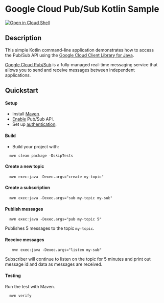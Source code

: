 # Google Cloud Pub/Sub Kotlin Sample

[![Open in Cloud Shell][shell_img]][shell_link]

[shell_img]: http://gstatic.com/cloudssh/images/open-btn.svg
[shell_link]: https://console.cloud.google.com/cloudshell/open?git_repo=https://github.com/googlecloudplatform/kotlin-samples&page=editor&working_dir=pubsub

## Description

This simple Kotlin command-line application demonstrates how to access the Pub/Sub API using
the [Google Cloud Client Library for Java][google-cloud-java].

[Google Cloud Pub/Sub][pubsub] is a fully-managed real-time messaging service that allows you to
send and receive messages between independent applications.

[pubsub]: https://cloud.google.com/pubsub/
[google-cloud-java]: https://github.com/GoogleCloudPlatform/google-cloud-java

## Quickstart

#### Setup
- Install [Maven](http://maven.apache.org/).
- [Enable](https://console.cloud.google.com/apis/api/pubsub.googleapis.com/overview) Pub/Sub API.
- Set up [authentication](https://cloud.google.com/docs/authentication/getting-started).

#### Build
- Build your project with:
```
  mvn clean package -DskipTests
```

#### Create a new topic
```
  mvn exec:java -Dexec.args="create my-topic"
```

#### Create a subscription
```
  mvn exec:java -Dexec.args="sub my-topic my-sub"
```

#### Publish messages
```
  mvn exec:java -Dexec.args="pub my-topic 5"
```
Publishes 5 messages to the topic `my-topic`.

#### Receive messages
```
   mvn exec:java -Dexec.args="listen my-sub"
```
Subscriber will continue to listen on the topic for 5 minutes and print out message id and data as messages are received.

#### Testing
Run the test with Maven.
```
  mvn verify
```
